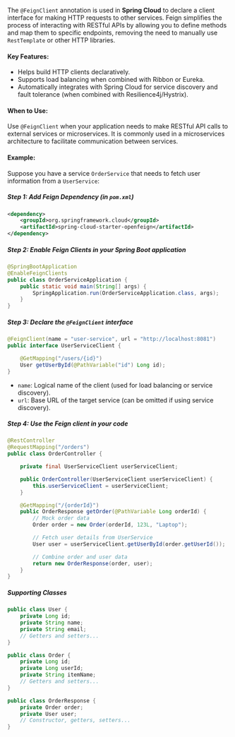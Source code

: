 
The `@FeignClient` annotation is used in **Spring Cloud** to declare a client interface for making HTTP requests to other services. Feign simplifies the process of interacting with RESTful APIs by allowing you to define methods and map them to specific endpoints, removing the need to manually use `RestTemplate` or other HTTP libraries.

#### Key Features:

- Helps build HTTP clients declaratively.
- Supports load balancing when combined with Ribbon or Eureka.
- Automatically integrates with Spring Cloud for service discovery and fault tolerance (when combined with Resilience4j/Hystrix).

#### When to Use:

Use `@FeignClient` when your application needs to make RESTful API calls to external services or microservices. It is commonly used in a microservices architecture to facilitate communication between services.

#### Example:

Suppose you have a service `OrderService` that needs to fetch user information from a `UserService`:

##### Step 1: Add Feign Dependency (in `pom.xml`)

```xml
<dependency>
    <groupId>org.springframework.cloud</groupId>
    <artifactId>spring-cloud-starter-openfeign</artifactId>
</dependency>
```

##### Step 2: Enable Feign Clients in your Spring Boot application

```java
@SpringBootApplication
@EnableFeignClients
public class OrderServiceApplication {
    public static void main(String[] args) {
        SpringApplication.run(OrderServiceApplication.class, args);
    }
}
```

##### Step 3: Declare the `@FeignClient` interface

```java
@FeignClient(name = "user-service", url = "http://localhost:8081")
public interface UserServiceClient {

    @GetMapping("/users/{id}")
    User getUserById(@PathVariable("id") Long id);
}
```

- `name`: Logical name of the client (used for load balancing or service discovery).
- `url`: Base URL of the target service (can be omitted if using service discovery).

##### Step 4: Use the Feign client in your code

```java
@RestController
@RequestMapping("/orders")
public class OrderController {

    private final UserServiceClient userServiceClient;

    public OrderController(UserServiceClient userServiceClient) {
        this.userServiceClient = userServiceClient;
    }

    @GetMapping("/{orderId}")
    public OrderResponse getOrder(@PathVariable Long orderId) {
        // Mock order data
        Order order = new Order(orderId, 123L, "Laptop");

        // Fetch user details from UserService
        User user = userServiceClient.getUserById(order.getUserId());

        // Combine order and user data
        return new OrderResponse(order, user);
    }
}
```

##### Supporting Classes

```java
public class User {
    private Long id;
    private String name;
    private String email;
    // Getters and setters...
}

public class Order {
    private Long id;
    private Long userId;
    private String itemName;
    // Getters and setters...
}

public class OrderResponse {
    private Order order;
    private User user;
    // Constructor, getters, setters...
}
```
